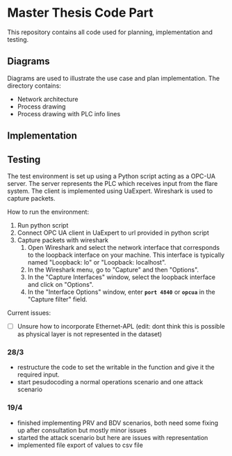 # Master Thesis Code Part
This repository contains all code used for planning, implementation and testing. 

## Diagrams
Diagrams are used to illustrate the use case and plan implementation. 
The directory contains:
- Network architecture
- Process drawing
- Process drawing with PLC info lines

## Implementation

## Testing
The test environment is set up using a Python script acting as a OPC-UA server. The server represents the PLC which receives input from the flare system. The client is implemented using UaExpert. Wireshark is used to capture packets. 

How to run the environment:
1. Run python script
2. Connect OPC UA client in UaExpert to url provided in python script
3. Capture packets with wireshark
    1. Open Wireshark and select the network interface that corresponds to the loopback interface on your machine. This interface is typically named "Loopback: lo" or "Loopback: localhost".
    2. In the Wireshark menu, go to "Capture" and then "Options".
    3. In the "Capture Interfaces" window, select the loopback interface and click on "Options".
    4. In the "Interface Options" window, enter **`port 4840`** or **`opcua`** in the "Capture filter" field.

Current issues:
 - [ ] Unsure how to incorporate Ethernet-APL (edit: dont think this is possible as physical layer is not represented in the dataset)



### 28/3
- restructure the code to set the writable in the function and give it the required input. 
- start pesudocoding a normal operations scenario and one attack scenario

### 19/4
- finished implementing PRV and BDV scenarios, both need some fixing up after consultation but mostly minor issues
- started the attack scenario but here are issues with representation
- implemented file export of values to csv file